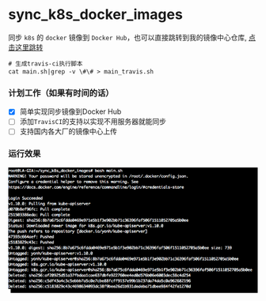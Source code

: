 # sync_k8s_docker_images
同步 `k8s` 的 `docker` 镜像到 `Docker Hub`，也可以直接跳转到我的镜像中心仓库, [点击这里跳转](https://hub.docker.com/u/yonh)


```
# 生成travis-ci执行脚本
cat main.sh|grep -v \#\# > main_travis.sh
```

### 计划工作（如果有时间的话）

- [x] 简单实现同步镜像到Docker Hub
- [ ] 添加`TravisCI`的支持以实现不用服务器就能同步
- [ ] 支持国内各大厂的镜像中心上传

### 运行效果

![main](main.png)
